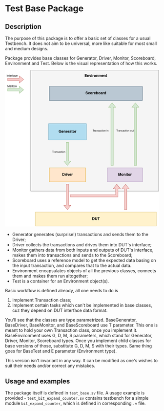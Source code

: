# Test Base Package

## Description

The purpose of this package is to offer a basic set of classes for a usual Testbench. It does not aim to be universal, more like suitable for most small and medium designs.

Package provides base classes for Generator, Driver, Monitor, Scoreboard, Environment and Test. Below is the visual representation of how this works.

![test_base](img/test_base.png)

- Generator generates (surprise!) transactions and sends them to the Driver;
- Driver collects the transactions and drives them into DUT's interface;
- Monitor gathers data from both inputs and outputs of DUT's interface, makes them into transactions and sends to the Scoreboard;
- Scoreboard uses a reference model to get the expected data basing on the input transaction, and compares that to the actual data.
- Environment encapsulates objects of all the previous classes, connects them and makes them run altogether;
- Test is a container for an Environment object(s).

Basic workflow is defined already, all one needs to do is
1. Implement Transaction class;
2. Implement certain tasks which can't be implemented in base classes, cuz they depend on DUT interface data format.

You'll see that the classes are type parametrized. BaseGenerator, BaseDriver, BaseMonitor, and BaseScoreboard use T parameter. This one is meant to hold your own Transaction class, once you implement it. BaseEnvironment uses G, D, M, S parameters, which stand for Generator, Driver, Monitor, Scoreboard types. Once you implement child classes for base versions of those, substitute G, D, M, S with their types. Same thing goes for BaseTest and E parameter (Environment type).

This version isn't invariant in any way. It can be modified as one's wishes to suit their needs and/or correct any mistakes.

## Usage and examples

The package itself is defined in `test_base.sv` file. A usage example is provided - `test_bit_expand_counter.sv` contains testbench for a simple module `bit_expand_counter`, which is defined in corresponding `.v` file.
